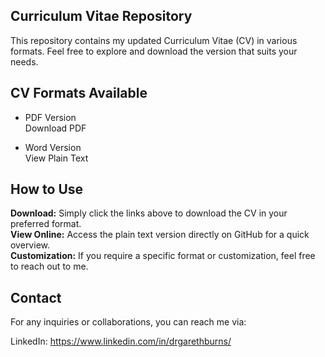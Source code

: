 ## Curriculum Vitae Repository
This repository contains my updated Curriculum Vitae (CV) in various formats. Feel free to explore and download the version that suits your needs.

## CV Formats Available
- PDF Version\
Download PDF

- Word Version\
View Plain Text

## How to Use
**Download:** Simply click the links above to download the CV in your preferred format.\
**View Online:** Access the plain text version directly on GitHub for a quick overview.\
**Customization:** If you require a specific format or customization, feel free to reach out to me.

## Contact
For any inquiries or collaborations, you can reach me via:

LinkedIn: https://www.linkedin.com/in/drgarethburns/
